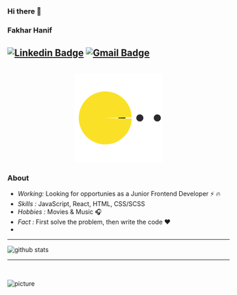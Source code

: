 ### Hi there 👋

<!--
**fhwali/fhwali** is a ✨ _special_ ✨ repository because its `README.md` (this file) appears on your GitHub profile.

Here are some ideas to get you started:

- 🔭 I’m currently working on ...
- 🌱 I’m currently learning ...
- 👯 I’m looking to collaborate on ...
- 🤔 I’m looking for help with ...
- 💬 Ask me about ...
- 📫 How to reach me: ...
- 😄 Pronouns: ...
- ⚡ Fun fact: ...
-->

### Fakhar Hanif
[![Linkedin Badge](https://img.shields.io/badge/-Fakhar_Hanif-blue?style=flat-square&logo=Linkedin&logoColor=white&link=https://www.https://www.linkedin.com/in/fhwali/)](https://www.linkedin.com/in/fhwali/) [![Gmail Badge](https://img.shields.io/badge/-fhwali@gmail.com-c14438?style=flat-square&logo=Gmail&logoColor=white&link=mailto:fhwali@gmail.com)](mailto:fhwali@gmail.com)
---------------------------------------------------------------------------------------------------------------------------------------------------------------------------------

<div align="center">
	<br>
	<img src="https://raw.githubusercontent.com/Aniket965/Aniket965/master/pacman.svg?sanitize=true" width="200" height="200">
	<br>
</div>

### About

-  *Working:* Looking for opportunies as a Junior Frontend Developer :zap: :fire:	
-  *Skills :* JavaScript, React, HTML, CSS/SCSS
-  *Hobbies :* Movies & Music :headphones:
-  *Fact :* First solve the problem, then write the code :heart: 
-  

---------------------------------------------------------------------------------------------------------------------------------------------------------------------------------

![github stats](https://github-readme-stats.vercel.app/api?username=fhwali&show_icons=true)

---------------------------------------------------------------------------------------------------------------------------------------------------------------------------------

<br />

![picture](https://raw.githubusercontent.com/saadeghi/saadeghi/master/dino.gif)
<br />
